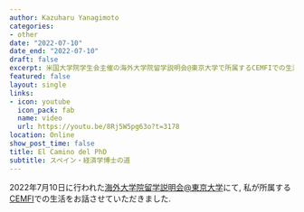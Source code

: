 ```yaml
---
author: Kazuharu Yanagimoto
categories:
- other
date: "2022-07-10"
date_end: "2022-07-10"
draft: false
excerpt: 米国大学院学生会主催の海外大学院留学説明会@東京大学で所属するCEMFIでの生活についてお話しました.
featured: false
layout: single
links:
- icon: youtube
  icon_pack: fab
  name: video
  url: https://youtu.be/8Rj5W5pg63o?t=3178
location: Online
show_post_time: false
title: El Camino del PhD
subtitle: スペイン・経済学博士の道
---
```


2022年7月10日に行われた[海外大学院留学説明会@東京大学](https://gakuiryugaku.net/seminar/3162)にて,
私が所属する[CEMFI](https://www.cemfi.es/)での生活をお話させていただきました.
